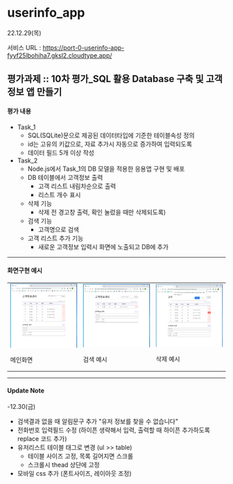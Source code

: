 # userinfo_app
22.12.29(목)

서비스 URL : https://port-0-userinfo-app-fyyf25lbohiha7.gksl2.cloudtype.app/

## 평가과제 :: 10차 평가_SQL 활용 Database 구축 및 고객정보 앱 만들기

#### 평가 내용
- Task_1
  - SQL(SQLite)문으로 제공된 데이터타입에 기준한 테이블속성 정의
  - id는 고유의 키값으로, 자료 추가시 자동으로 증가하여 입력되도록
  - 데이터 필드 5개 이상 작성
- Task_2
  - Node.js에서 Task_1의 DB 모델을 적용한 응용앱 구현 및 배포
  - DB 테이블에서 고객정보 출력
    - 고객 리스트 내림차순으로 출력
    - 리스트 개수 표시
  - 삭제 기능
    - 삭제 전 경고창 출력, 확인 눌렀을 때만 삭제되도록)
  - 검색 기능 
    - 고객명으로 검색
  - 고객 리스트 추가 기능
    - 새로운 고객정보 입력시 화면에 노출되고 DB에 추가

---
#### 화면구현 예시

<table>
<tr>
<td><img src="https://github.com/chunjaeilu/userinfo_app/blob/master/public/images/app_01_main.png?raw=true" width="250"><p>메인화면</p></td>
<td><img src="https://github.com/chunjaeilu/userinfo_app/blob/master/public/images/app_02_search.png?raw=true" width="250"><p>검색 예시</p></td>
<td><img src="https://github.com/chunjaeilu/userinfo_app/blob/master/public/images/app_03_del.png?raw=true" width="250"><p>삭제 예시</p></td>
</tr>
</table>

---
#### Update Note
-12.30(금)
  - 검색결과 없을 때 알림문구 추가 "유저 정보를 찾을 수 없습니다"
  - 전화번호 입력필드 수정 (하이픈 생략해서 입력, 출력할 때 하이픈 추가하도록 replace 코드 추가)
  - 유저리스트 테이블 태그로 변경 (ul >> table)
    - 테이블 사이즈 고정, 목록 길어지면 스크롤
    - 스크롤시 thead 상단에 고정
  - 모바일 css 추가 (폰트사이즈, 레이아웃 조정)




